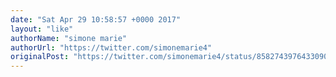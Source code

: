 ```yaml
---
date: "Sat Apr 29 10:58:57 +0000 2017"
layout: "like"
authorName: "simone marie"
authorUrl: "https://twitter.com/simonemarie4"
originalPost: "https://twitter.com/simonemarie4/status/858274397643309057"
---
```

